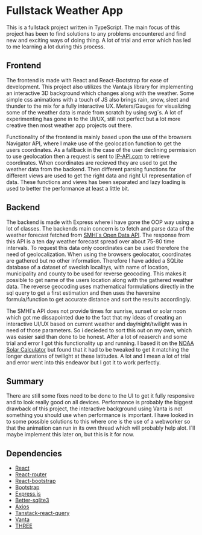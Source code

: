 # Fullstack Weather App

This is a fullstack project written in TypeScript. 
The main focus of this project has been to find solutions to any problems encountered and find new and exciting ways of doing thing.
A lot of trial and error which has led to me learning a lot during this process.

## Frontend
The frontend is made with React and React-Bootstrap for ease of development. This project also utilizes the Vanta.js library for implementing an interactive 3D background which changes along with the weather. Some simple css animations with a touch of JS also brings rain, snow, sleet and thunder to the mix for a fully interactive UX. Meters/Gauges for visualizing some of the weather data is made from scratch by using svg´s.
A lot of experimenting has gone in to the UI/UX, still not perfect but a lot more creative then most weather app projects out there.

Functionality of the frontend is mainly based upon the use of the browsers Navigator API, where I make use of the geolocation function to get the users coordinates. As a fallback in the case of the user declining permission to use geolocation then a request is sent to [IP-API.com](https://ip-api.com/) to retrieve coordinates. When coordinates are recieved they are used to get the weather data from the backend. Then different parsing functions for different views are used to get the right data and right UI representation of data. These functions and views has been separated and lazy loading is used to better the performance at least a little bit.

## Backend
The backend is made with Express where i have gone the OOP way using a lot of classes.
The backends main concern is to fetch and parse data of the weather forecast fetched from [SMHI´s Open Data API](https://opendata.smhi.se/). The response from this API is a ten day weather forecast spread over about 75-80 time intervals. To request this data only coordinates can be used therefore the need of geolocalization. When using the browsers geolocator, coordinates are gathered but no other information. Therefore I have added a SQLite database of a dataset of swedish localitys, with name of location, municipality and county to be used for reverse geocoding. This makes it possible to get name of the users location along with the gathered weather data. The reverse geocoding uses mathematical formulations directly in the sql query to get a first estimation and then uses the haversine formula/function to get accurate distance and sort the results accordingly.

The SMHI´s API does not provide times for sunrise, sunset or solar noon which got me dissapointed due to the fact that my ideas of creating an interactive UI/UX based on current weather and day/night/twilight was in need of those parameters. So i decieded to sort this out on my own, which was easier said than done to be honest. After a lot of reaserch and some trial and error I got this functionality up and running. I based it on the [NOAA Solar Calculator](https://gml.noaa.gov/grad/solcalc/index.html) but found that it had to be tweaked to get it matching the longer durations of twilight at these latitudes. A lot and I mean a lot of trial and error went into this endeavor but I got it to work perfectly.

## Summary
There are still some fixes need to be done to the UI to get it fully responsive and to look really good on all devices. 
Performance is probably the biggest drawback of this project, the interactive background using Vanta is not something you should use when performance is important. I have looked in to some possible solutions to this where one is the use of a webworker so that the animation can run in its own thread which will probably help alot. I´ll maybe implement this later on, but this is it for now.

## Dependencies
- [React](https://www.npmjs.com/package/react)
- [React-router](https://www.npmjs.com/package/react-router-dom)
- [React-bootstrap](https://www.npmjs.com/package/react-bootstrap)
- [Bootstrap](https://www.npmjs.com/package/bootstrap)
- [Express.js](https://www.npmjs.com/package/express)
- [Better-sqlite3](https://www.npmjs.com/package/better-sqlite3)
- [Axios](https://www.npmjs.com/package/axios)
- [Tanstack-react-query](https://www.npmjs.com/package/@tanstack/react-query)
- [Vanta](https://www.npmjs.com/package/vanta)
- [THREE](https://www.npmjs.com/package/three)

